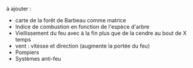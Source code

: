 à ajouter :
- carte de la forêt de Barbeau comme matrice
- Indice de combustion en fonction de l'espèce d'arbre
- Viellissement du feu avec à la fin plus que de la cendre au bout de X temps
- vent : vitesse et direction (augmente la portée du feu)
- Pompiers
- Systèmes anti-feu
